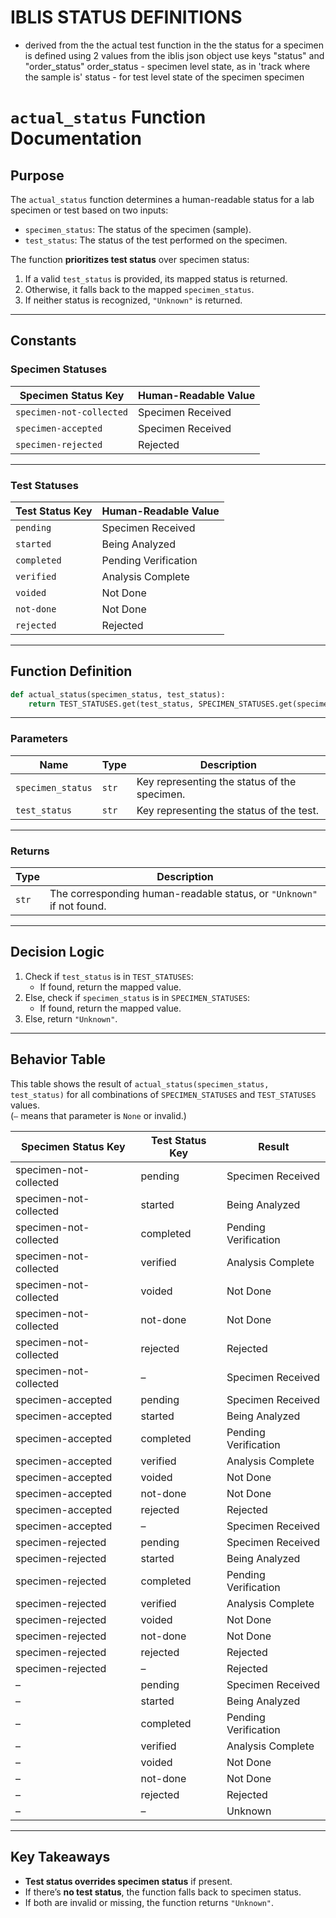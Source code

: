 # IBLIS STATUS DEFINITIONS
- derived from the the actual test function in the
the status for a specimen is defined using 2 values from the iblis json object
    use keys "status" and "order_status"
    order_status - specimen level state, as in 'track where the sample is'
    status - for test level state of the specimen specimen


# `actual_status` Function Documentation

## Purpose
The `actual_status` function determines a human-readable status for a lab specimen or test based on two inputs:
- `specimen_status`: The status of the specimen (sample).
- `test_status`: The status of the test performed on the specimen.

The function **prioritizes test status** over specimen status:
1. If a valid `test_status` is provided, its mapped status is returned.
2. Otherwise, it falls back to the mapped `specimen_status`.
3. If neither status is recognized, `"Unknown"` is returned.

---

## Constants

### Specimen Statuses
| Specimen Status Key          | Human-Readable Value |
|------------------------------|----------------------|
| `specimen-not-collected`     | Specimen Received    |
| `specimen-accepted`          | Specimen Received    |
| `specimen-rejected`          | Rejected             |

---

### Test Statuses
| Test Status Key | Human-Readable Value   |
|-----------------|-----------------------|
| `pending`       | Specimen Received     |
| `started`       | Being Analyzed        |
| `completed`     | Pending Verification  |
| `verified`      | Analysis Complete     |
| `voided`        | Not Done              |
| `not-done`      | Not Done              |
| `rejected`      | Rejected              |

---

## Function Definition

```python
def actual_status(specimen_status, test_status):
    return TEST_STATUSES.get(test_status, SPECIMEN_STATUSES.get(specimen_status, "Unknown"))
```

---

### Parameters
| Name             | Type   | Description                                      |
|------------------|--------|--------------------------------------------------|
| `specimen_status`| `str`  | Key representing the status of the specimen.     |
| `test_status`    | `str`  | Key representing the status of the test.         |

---

### Returns
| Type  | Description                                                        |
|-------|--------------------------------------------------------------------|
| `str` | The corresponding human-readable status, or `"Unknown"` if not found.|

---

## Decision Logic
1. Check if `test_status` is in `TEST_STATUSES`:
   - If found, return the mapped value.
2. Else, check if `specimen_status` is in `SPECIMEN_STATUSES`:
   - If found, return the mapped value.
3. Else, return `"Unknown"`.

---

## Behavior Table

This table shows the result of `actual_status(specimen_status, test_status)` for all combinations of `SPECIMEN_STATUSES` and `TEST_STATUSES` values.  
(`–` means that parameter is `None` or invalid.)

| Specimen Status Key       | Test Status Key     | Result                |
|---------------------------|--------------------|----------------------|
| specimen-not-collected    | pending            | Specimen Received    |
| specimen-not-collected    | started            | Being Analyzed       |
| specimen-not-collected    | completed          | Pending Verification |
| specimen-not-collected    | verified           | Analysis Complete    |
| specimen-not-collected    | voided             | Not Done             |
| specimen-not-collected    | not-done           | Not Done             |
| specimen-not-collected    | rejected           | Rejected             |
| specimen-not-collected    | –                  | Specimen Received    |
| specimen-accepted         | pending            | Specimen Received    |
| specimen-accepted         | started            | Being Analyzed       |
| specimen-accepted         | completed          | Pending Verification |
| specimen-accepted         | verified           | Analysis Complete    |
| specimen-accepted         | voided             | Not Done             |
| specimen-accepted         | not-done           | Not Done             |
| specimen-accepted         | rejected           | Rejected             |
| specimen-accepted         | –                  | Specimen Received    |
| specimen-rejected         | pending            | Specimen Received    |
| specimen-rejected         | started            | Being Analyzed       |
| specimen-rejected         | completed          | Pending Verification |
| specimen-rejected         | verified           | Analysis Complete    |
| specimen-rejected         | voided             | Not Done             |
| specimen-rejected         | not-done           | Not Done             |
| specimen-rejected         | rejected           | Rejected             |
| specimen-rejected         | –                  | Rejected             |
| –                         | pending            | Specimen Received    |
| –                         | started            | Being Analyzed       |
| –                         | completed          | Pending Verification |
| –                         | verified           | Analysis Complete    |
| –                         | voided             | Not Done             |
| –                         | not-done           | Not Done             |
| –                         | rejected           | Rejected             |
| –                         | –                  | Unknown              |

---

## Key Takeaways
- **Test status overrides specimen status** if present.
- If there’s **no test status**, the function falls back to specimen status.
- If both are invalid or missing, the function returns `"Unknown"`.
